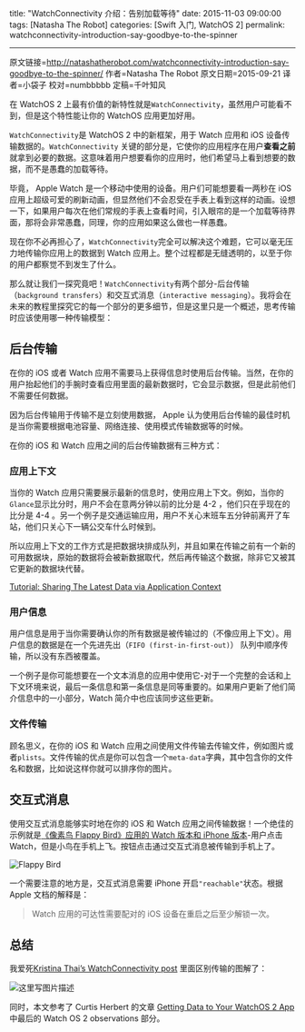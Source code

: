 title: "WatchConnectivity 介绍：告别加载等待"
date: 2015-11-03 09:00:00
tags: [Natasha The Robot]
categories: [Swift 入门, WatchOS 2]
permalink: watchconnectivity-introduction-say-goodbye-to-the-spinner

---
原文链接=http://natashatherobot.com/watchconnectivity-introduction-say-goodbye-to-the-spinner/
作者=Natasha The Robot
原文日期=2015-09-21
译者=小袋子
校对=numbbbbb
定稿=千叶知风

<!--此处开始正文-->

在 WatchOS 2 上最有价值的新特性就是`WatchConnectivity`，虽然用户可能看不到，但是这个特性能让你的 WatchOS 应用更加好用。

<!--more-->

`WatchConnectivity`是 WatchOS 2 中的新框架，用于 Watch 应用和 iOS 设备传输数据的。`WatchConnectivity` 关键的部分是，它使你的应用程序在用户**查看之前**就拿到必要的数据。这意味着用户想要看你的应用时，他们希望马上看到想要的数据，而不是愚蠢的加载等待。

毕竟， Apple Watch 是一个移动中使用的设备。用户们可能想要看一两秒在 iOS 应用上超级可爱的刷新动画，但显然他们不会忍受在手表上看到这样的动画。设想一下，如果用户每次在他们常规的手表上查看时间，引入眼帘的是一个加载等待界面，那将会非常愚蠢，同理，你的应用如果这么做也一样愚蠢。

现在你不必再担心了，`WatchConnectivity`完全可以解决这个难题，它可以毫无压力地传输你应用上的数据到 Watch 应用上。整个过程都是无缝透明的，以至于你的用户都察觉不到发生了什么。

那么就让我们一探究竟吧！`WatchConnectivity`有两个部分-后台传输（`background transfers`）和交互式消息（`interactive messaging`）。我将会在未来的教程里探究它的每一个部分的更多细节，但是这里只是一个概述，思考传输时应该使用哪一种传输模型：

## 后台传输

在你的 iOS 或者 Watch 应用不需要马上获得信息时使用后台传输。当然，在你的用户抬起他们的手腕时查看应用里面的最新数据时，它会显示数据，但是此前他们不需要任何数据。

因为后台传输用于传输不是立刻使用数据， Apple 认为使用后台传输的最佳时机是当你需要根据电池容量、网络连接、使用模式传输数据等的时候。

在你的 iOS 和 Watch 应用之间的后台传输数据有三种方式：

### 应用上下文

当你的 Watch 应用只需要展示最新的信息时，使用应用上下文。例如，当你的`Glance`显示比分时，用户不会在意两分钟以前的比分是 4-2 ，他们只在乎现在的比分是 4-4 。另一个例子是交通运输应用，用户不关心末班车五分钟前离开了车站，他们只关心下一辆公交车什么时候到。

所以应用上下文的工作方式是把数据块排成队列，并且如果在传输之前有一个新的可用数据块，原始的数据将会被新数据取代，然后再传输这个数据，除非它又被其它更新的数据块代替。

[Tutorial: Sharing The Latest Data via Application Context](http://natashatherobot.com/watchconnectivity-application-context/) 

### 用户信息

用户信息是用于当你需要确认你的所有数据是被传输过的（不像应用上下文）。用户信息的数据是在一个先进先出（`FIFO (first-in-first-out)`） 队列中顺序传输，所以没有东西被覆盖。

一个例子是你可能想要在一个文本消息的应用中使用它-对于一个完整的会话和上下文环境来说，最后一条信息和第一条信息是同等重要的。如果用户更新了他们简介信息中的一小部分，Watch 简介中也应该同步这些更新。

### 文件传输

顾名思义，在你的 iOS 和 Watch 应用之间使用文件传输去传输文件，例如图片或者`plists`。文件传输的优点是你可以包含一个`meta-data`字典，其中包含你的文件名和数据，比如说这样你就可以排序你的图片。

## 交互式消息

使用交互式消息能够实时地在你的 iOS 和 Watch 应用之间传输数据！一个绝佳的示例就是[《像素鸟 Flappy Bird》应用的 Watch 版本和 iPhone 版本](https://github.com/NilStack/WappyBird)-用户点击 Watch，但是小鸟在手机上飞。按钮点击通过交互式消息被传输到手机上了。

![Flappy Bird](/img/articles/watchconnectivity-introduction-say-goodbye-to-the-spinner/flappybirdwatch.gif1447732453.5579317)

一个需要注意的地方是，交互式消息需要 iPhone 开启`"reachable"`状态。根据 Apple 文档的解释是：

> Watch 应用的可达性需要配对的 iOS 设备在重启之后至少解锁一次。

## 总结

我爱死[Kristina Thai’s WatchConnectivity post](http://www.kristinathai.com/watchos-2-how-to-communicate-between-devices-using-watch-connectivity/) 里面区别传输的图解了：

![这里写图片描述](/img/articles/watchconnectivity-introduction-say-goodbye-to-the-spinner/Screen-Shot-2015-09-21-at-8.17.29-AM.png1447732460.5724132)

同时，本文参考了 Curtis Herbert 的文章 [Getting Data to Your WatchOS 2 App](http://blog.curtisherbert.com/data-synchronization-with-watchos/) 中最后的 Watch OS 2 observations 部分。